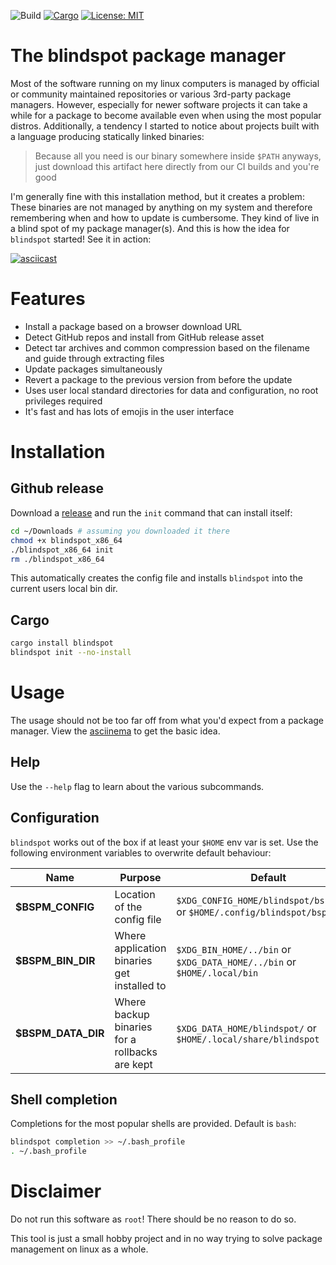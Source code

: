 ![Build](https://github.com/xermicus/blindspot/workflows/Build/badge.svg?branch=master)
[![Cargo](https://img.shields.io/crates/v/blindspot.svg)](https://crates.io/crates/blindspot)
[![License: MIT](https://img.shields.io/badge/License-MIT-red.svg)](https://opensource.org/licenses/MIT)

# The blindspot package manager
Most of the software running on my linux computers is managed by official or community maintained repositories or various 3rd-party package managers.
However, especially for newer software projects it can take a while for a package to become available even when using the most popular distros.
Additionally, a tendency I started to notice about projects built with a language producing statically linked binaries:

> Because all you need is our binary somewhere inside `$PATH` anyways, just download this artifact here directly from our CI builds and you're good

I'm generally fine with this installation method, but it creates a problem: These binaries are not managed by anything on my system and therefore remembering when and how to update is cumbersome. They kind of live in a blind spot of my package manager(s). And this is how the idea for `blindspot` started! See it in action:

[![asciicast](https://asciinema.org/a/337585.svg)](https://asciinema.org/a/337585)

# Features
* Install a package based on a browser download URL
* Detect GitHub repos and install from GitHub release asset
* Detect tar archives and common compression based on the filename and guide through extracting files
* Update packages simultaneously
* Revert a package to the previous version from before the update
* Uses user local standard directories for data and configuration, no root privileges required
* It's fast and has lots of emojis in the user interface

# Installation
## Github release
Download a [release](https://github.com/xermicus/blindspot/releases) and run the `init` command that can install itself:
```bash
cd ~/Downloads # assuming you downloaded it there
chmod +x blindspot_x86_64
./blindspot_x86_64 init
rm ./blindspot_x86_64
```
This automatically creates the config file and installs `blindspot` into the current users local bin dir.

## Cargo
```bash
cargo install blindspot
blindspot init --no-install
```

# Usage
The usage should not be too far off from what you'd expect from a package manager. View the [asciinema](https://asciinema.org/a/337585) to get the basic idea.

## Help
Use the `--help` flag to learn about the various subcommands.

## Configuration
`blindspot` works out of the box if at least your `$HOME` env var is set. Use the following environment variables to overwrite default behaviour:

|Name|Purpose|Default|
|-|-|-|
|**$BSPM_CONFIG**|Location of the config file|`$XDG_CONFIG_HOME/blindspot/bspm.yaml` or `$HOME/.config/blindspot/bspm.yaml`|
|**$BSPM_BIN_DIR**|Where application binaries get installed to|`$XDG_BIN_HOME/../bin` or `$XDG_DATA_HOME/../bin` or `$HOME/.local/bin`|
|**$BSPM_DATA_DIR**|Where backup binaries for a rollbacks are kept|`$XDG_DATA_HOME/blindspot/` or `$HOME/.local/share/blindspot`|

## Shell completion
Completions for the most popular shells are provided. Default is `bash`:
```bash
blindspot completion >> ~/.bash_profile
. ~/.bash_profile
```

# Disclaimer
Do not run this software as `root`! There should be no reason to do so.

This tool is just a small hobby project and in no way trying to solve package management on linux as a whole.
